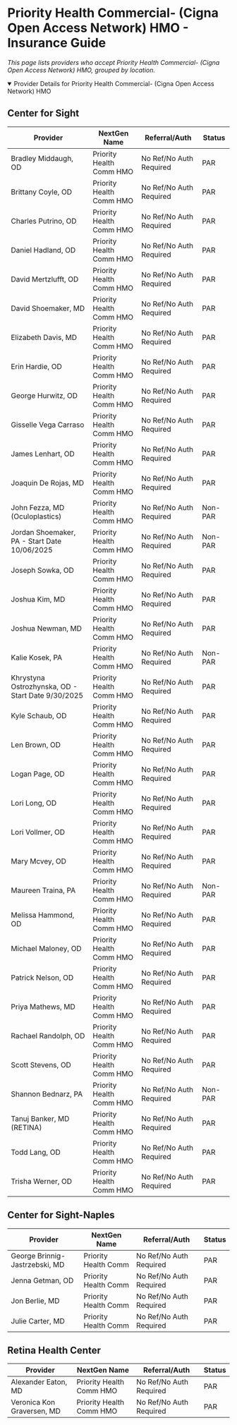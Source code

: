 # Priority Health Commercial- (Cigna Open Access Network) HMO - Insurance Guide

*This page lists providers who accept Priority Health Commercial- (Cigna Open Access Network) HMO, grouped by location.*

<details open><summary>Provider Details for Priority Health Commercial- (Cigna Open Access Network) HMO</summary>

## Center for Sight

| Provider | NextGen Name | Referral/Auth | Status |
|----------|-------------|--------------|--------|
| Bradley Middaugh, OD | Priority Health Comm HMO | No Ref/No Auth Required | PAR |
| Brittany Coyle, OD | Priority Health Comm HMO | No Ref/No Auth Required | PAR |
| Charles Putrino, OD | Priority Health Comm HMO | No Ref/No Auth Required | PAR |
| Daniel Hadland, OD | Priority Health Comm HMO | No Ref/No Auth Required | PAR |
| David Mertzlufft, OD | Priority Health Comm HMO | No Ref/No Auth Required | PAR |
| David Shoemaker, MD | Priority Health Comm HMO | No Ref/No Auth Required | PAR |
| Elizabeth Davis, MD | Priority Health Comm HMO | No Ref/No Auth Required | PAR |
| Erin Hardie, OD | Priority Health Comm HMO | No Ref/No Auth Required | PAR |
| George Hurwitz, OD | Priority Health Comm HMO | No Ref/No Auth Required | PAR |
| Gisselle Vega Carraso | Priority Health Comm HMO | No Ref/No Auth Required | PAR |
| James Lenhart, OD | Priority Health Comm HMO | No Ref/No Auth Required | PAR |
| Joaquin De Rojas, MD | Priority Health Comm HMO | No Ref/No Auth Required | PAR |
| John Fezza, MD (Oculoplastics) | Priority Health Comm HMO | No Ref/No Auth Required | Non-PAR |
| Jordan Shoemaker, PA - Start Date 10/06/2025 | Priority Health Comm HMO | No Ref/No Auth Required | Non-PAR |
| Joseph Sowka, OD | Priority Health Comm HMO | No Ref/No Auth Required | PAR |
| Joshua Kim, MD | Priority Health Comm HMO | No Ref/No Auth Required | PAR |
| Joshua Newman, MD | Priority Health Comm HMO | No Ref/No Auth Required | PAR |
| Kalie Kosek, PA | Priority Health Comm HMO | No Ref/No Auth Required | Non-PAR |
| Khrystyna Ostrozhynska, OD - Start Date 9/30/2025 | Priority Health Comm HMO | No Ref/No Auth Required | PAR |
| Kyle Schaub, OD | Priority Health Comm HMO | No Ref/No Auth Required | PAR |
| Len Brown, OD | Priority Health Comm HMO | No Ref/No Auth Required | PAR |
| Logan Page, OD | Priority Health Comm HMO | No Ref/No Auth Required | PAR |
| Lori Long, OD | Priority Health Comm HMO | No Ref/No Auth Required | PAR |
| Lori Vollmer, OD | Priority Health Comm HMO | No Ref/No Auth Required | PAR |
| Mary Mcvey, OD | Priority Health Comm HMO | No Ref/No Auth Required | PAR |
| Maureen Traina, PA | Priority Health Comm HMO | No Ref/No Auth Required | Non-PAR |
| Melissa Hammond, OD | Priority Health Comm HMO | No Ref/No Auth Required | PAR |
| Michael Maloney, OD | Priority Health Comm HMO | No Ref/No Auth Required | PAR |
| Patrick Nelson, OD | Priority Health Comm HMO | No Ref/No Auth Required | PAR |
| Priya Mathews, MD | Priority Health Comm HMO | No Ref/No Auth Required | PAR |
| Rachael Randolph, OD | Priority Health Comm HMO | No Ref/No Auth Required | PAR |
| Scott Stevens, OD | Priority Health Comm HMO | No Ref/No Auth Required | PAR |
| Shannon Bednarz, PA | Priority Health Comm HMO | No Ref/No Auth Required | Non-PAR |
| Tanuj Banker, MD (RETINA) | Priority Health Comm HMO | No Ref/No Auth Required | PAR |
| Todd Lang, OD | Priority Health Comm HMO | No Ref/No Auth Required | PAR |
| Trisha Werner, OD | Priority Health Comm HMO | No Ref/No Auth Required | PAR |

## Center for Sight-Naples

| Provider | NextGen Name | Referral/Auth | Status |
|----------|-------------|--------------|--------|
| George Brinnig-Jastrzebski, MD | Priority Health Comm | No Ref/No Auth Required | PAR |
| Jenna Getman, OD | Priority Health Comm | No Ref/No Auth Required | PAR |
| Jon Berlie, MD | Priority Health Comm | No Ref/No Auth Required | PAR |
| Julie Carter, MD | Priority Health Comm | No Ref/No Auth Required | PAR |

## Retina Health Center

| Provider | NextGen Name | Referral/Auth | Status |
|----------|-------------|--------------|--------|
| Alexander Eaton, MD | Priority Health Comm HMO | No Ref/No Auth Required | PAR |
| Veronica Kon Graversen, MD | Priority Health Comm HMO | No Ref/No Auth Required | PAR |

</details>

